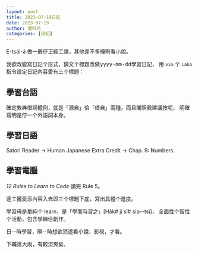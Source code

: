 ```yaml
---
layout: post
title: 2023-07-19日記
date: 2023-07-19
author: 潘科元
categories: [日記]
---
```


E-tsái-á 做一屑仔正經工課，其他差不多攏咧看小說。

我欲改變寫日記个形式，鋪文个標題改做<kbd>yyyy-mm-dd學習日記</kbd>，
用 `vim` 个 `iabb` 指令設定日記內容愛有三个標題：

## 學習台語
確定教典借詞體例，就是「源自」佮「借自」兩種，而且閣照我建議按呢，
明確寫明是佇一个外語詞本身。

## 學習日語
Satori Reader -> Human Japanese Extra Credit -> Chap. 9: Numbers.

## 學習電腦
*12 Rules to Learn to Code* 讀完 Rule 5。

逐工攏愛添內容入去即三个標題下底，寫出具體个進度。

學習毋是單純个 learn，是「學而時習之」\[Ha̍k# jî sî# si̍p--tsi\]，
全面性个智性个活動，包含學練佮創作。

日\-\-時學習，暝\-\-時想欲消遣看小說、影視，才看。

下晡落大雨，有較涼爽矣。
